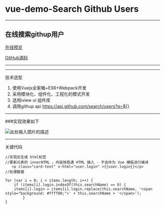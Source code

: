 # vue-demo-Search Github Users


----------


## 在线搜索githup用户

[在线预览][1]

[GitHub源码][2]


----------


----------

技术选型

 1. 使用Vuejs全家桶+ES6+Webpack开发
 2. 采用模块化、组件化、工程化的模式开发
 3. 选用iview ui 组件库
 4. 调用githup api  https://api.github.com/search/users?q=${}


----------
###实现效果如下


![此处输入图片的描述][3]


 


----------
关键代码

```
//实现后生成 html标签
//更新元素的 innerHTML 。内容按普通 HTML 插入 - 不会作为 Vue 模板进行编译
   <p class="card-text" v-html="user.login" >{{user.login}}</p>
//处理数据

for (var i = 0; i < items.length; i++) {
    if (items[i].login.indexOf(this.searchName) == 0) {
    items[i].login = items[i].login.replace(this.searchName, '<span style="background: #ffff00;">' + this.searchName + '</span>');
        }
}


```

  
  


  [1]: https://qaqxiyangyang.github.io/Search-Github-Users/dist/index.html
  [2]: https://github.com/QAQXiYangYang/Search-Github-Users
  [3]: http://img.blog.csdn.net/20170908142145017?
